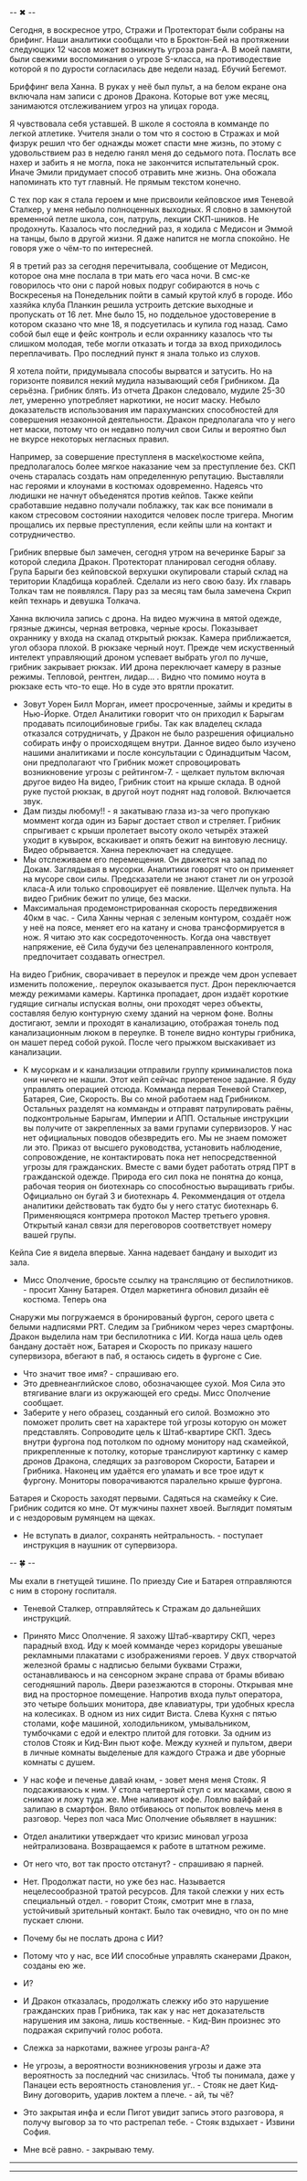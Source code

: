 -- ✖ --

Сегодня, в воскресное утро, Стражи и Протекторат были собраны на брифинг. Наши аналитики сообщали что в Броктон-Бей на протяжении следующих 12 часов может возникнуть угроза ранга-А. В моей памяти, были свежими воспоминания о угрозе S-класса, на противодествие которой я по дурости согласилась две недели назад. Ебучий Бегемот. 

Бриффинг вела Ханна. В руках у неё был пульт, а на белом екране она включала нам записи с дронов Дракона. Которые вот уже месяц, занимаются отслеживанием угроз на улицах города.

Я чувствовала себя уставшей. В школе я состояла в комманде по легкой атлетике. Учителя знали о том что я состою в Стражах и мой физрук решил что бег однажды может спасти мне жизнь, по этому с удовольствием раз в неделю ганял меня до седьмого пота. Послать все нахер и забить я не могла, пока не закончится испытательный срок. Иначе Эмили придумает способ отравить мне жизнь. Она обожала напоминать кто тут главный. Не прямым текстом конечно. 

С тех пор как я стала героем и мне присвоили кейповское имя Теневой Сталкер, у меня небыло полноценных выходных. Я словно в замкнутой временной петле школа, сон, патруль, лекции СКП-шников. Не продохнуть. Казалось что последний раз, я ходила с Медисон и Эммой на танцы, было в другой жизни. Я даже напится не могла спокойно. Не говоря уже о чём-то по интересней.

Я в третий раз за сегодня перечитывала, сообщение от Медисон, которое она мне послала в три мать его часа ночи. В смс-ке говорилось что они с парой новых подруг собираются в ночь с Воскресенья на Понедельник пойти в самый крутой клуб в городе. Ибо хазяйка клуба Планкин решила устроить детские выходные и пропускать от 16 лет. Мне было 15, но поддельное удостоверение в котором сказано что мне 18, я подсуетилась и купила год назад. Само собой был еще и фейс контроль и если охраннику казалось что ты слишком молодая, тебе могли отказать и тогда за вход приходилось переплачивать. Про последний пункт я знала только из слухов.

Я хотела пойти, придумывала способы вырватся и затусить. Но на горизонте появился некий мудила называющий себя Грибником. Да серьёзна. Грибник блять. Из отчета Дракон следовало, мудиле 25-30 лет, умеренно употребляет наркотики, не носит маску. Небыло доказательств использования им парахуманских способностей для совершения незаконной деятельности. Дракон предполагала что у него нет маски, потому что он недавно получил свои Силы и вероятно был не вкурсе некоторых негласных правил. 

Например, за совершение преступленя в маске\костюме кейпа, предполагалось более мягкое наказание чем за преступление без. СКП очень старалась создать нам определенную репутацию. Выставляли нас героями и клоунами в костюмах одовременно. Надеясь что людишки не начнут объеденятся против кейпов. Также кейпи сработавшие недавно получали поблажку, так как все понимали в каком стресовом состоянии находится человек после тригера. Многим прощались их первые преступления, если кейпы шли на контакт и сотрудничество. 

Грибник впервые был замечен, сегодня утром на вечеринке Барыг за которой следила Дракон. Протекторат планировал сегодня облаву. Група Барыги без кейповской верхушки окупировали старый склад на територии Кладбища кораблей. Сделали из него свою базу. Их главарь Толкач там не появлялся. Пару раз за месяц там была замечена Скрип кейп технарь и девушка Толкача. 

Ханна включила запись с дрона. На видео мужчина в мятой одежде, грязные джинсы, черная ветровка, черные кросы. Показывает охраннику у входа на скалад открытый рюкзак. Камера приближается, угол обзора плохой. В рюкзаке черный ноут. Прежде чем искуственный интелект управляющий дроном успевает выбрать угол по лучше, грибник закрывает рюкзак. ИИ дрона переключает камеру в разные режимы. Тепловой, рентген, лидар... . Видно что помимо ноута в рюкзаке есть что-то еще. Но в суде это врятли прокатит. 

- Зовут Уорен Билл Морган, имеет просроченные, займы и кредиты в Нью-Йорке. Отдел Аналитики говорит что он приходил к Барыгам продавать псилоцибиновые грибы. Так как владелец склада отказался сотрудничать, у Дракон не было разрешения официально собирать инфу о происходящем внутри. Данное видео было изучено нашими аналитиками и после консультации с Одинадцитым Часом, они предполагают что Грибник может спровоцировать возникновение угрозы с рейтингом-7. - щелкает пультом включая другое видео
На видео, Грибник стоит на крыше склада. В одной руке пустой рюкзак, в другой ноут поднят над головой. Включается звук.
- Дам пизды любому!! - я закатываю глаза из-за чего пропукаю моммент когда один из Барыг достает ствол и стреляет. Грибник спрыгивает с крыши пролетает высоту около четырёх этажей уходит в кувырок, вскакивает и опять бежит на винтовую лесницу. Видео обрывается. Ханна переключает на следущее.
- Мы отслеживаем его перемещения. Он движется на запад по Докам. Заглядывая в мусорки. Аналитики говорят что он применяет на мусоре свои силы. Предсказатели не знают станет ли он угрозой класа-А или только спровоцирует её появление. 
Щелчек пульта. На видео Грибник бежит по улице, без маски.
- Максимальная продемонстрированная скорость передвижения 40км в час. - Сила Ханны черная с зеленым контуром, создаёт нож у неё на поясе, меняет его на катану и снова трансформируется в нож. Я читаю это как сосредоточенность. Когда она чавствует напряжение, её Сила будучи без целенаправленного контроля, предпочитает создавать огнестрел. 

На видео Грибник, сворачивает в переулок и прежде чем дрон успевает изменить положение,. переулок оказывается пуст. Дрон переключается между режимами камеры. Картинка пропадает, дрон издаёт короткие гудящие сигналы испуская волны, они проходят через объекты, составляя белую контурную схему зданий на черном фоне. Волны достигают, земли и проходят в канализацию, отображая тонель под канализационным люком в переулке. В тонеле видно контуры грибника, он машет перед собой рукой. После чего прыжком выскакивает из канализации.
- К мусоркам и к канализации отправили группу криминалистов пока они ничего не нашли. Этот кейп сейчас приоретеное задание. Я буду управлять операцией отсюда. Комманда первая Теневой Сталкер, Батарея, Сие, Скорость. Вы со мной работаем над Грибником. Остальных разделят на комманды и отправят патрулировать раёны, подконтрольные Барыгам, Империи и АПП. Остальные инструкции вы получите от закрепленных за вами групами супервизоров. У нас нет официальных поводов обезвредить его. Мы не знаем поможет ли это. Приказ от высшего руководства, установить наблюдение, сопровождение, не контактировать пока нет непосредственной угрозы для гражданских. Вместе с вами будет работать отряд ПРТ в гражданской одежде. Природа его сил пока не понятна до конца, рабочая теория он биотехнарь со способностью выращивать грибы. Официально он бугай 3 и биотехнарь 4. Рекоммендация от отдела аналитики действовать так будто бы у него статус биотехнарь 6. Применяющяся контрмера протокол Мастер третьего уровня. Открытый канал связи для переговоров соответствует номеру вашей групы.

Кейпа Сие я видела впервые. Ханна надевает бандану и выходит из зала.
- Мисс Ополчение, бросьте ссылку на трансляцию от беспилотников. - просит Ханну Батарея. Отдел маркетинга обновил дизайн её костюма. Теперь она 

Снаружи мы погружаемся в бронированый фургон, серого цвета с белыми надписями PRT. Следим за Грибником через через смартфоны. Дракон выделила нам три беспилотника с ИИ. Когда наша цель одев бандану достаёт нож, Батарея и Скорость по приказу нашего супервизора, вбегают в паб, я остаюсь сидеть в фургоне с Сие. 
- Что значит твое имя? - спрашиваю его.
- Это древнеанглийское слово, обозначающее сухой. Моя Сила это втягивание влаги из окружающей его среды.
Мисс Ополчение сообщает.
- Заберите у него образец, созданный его силой. Возможно это поможет пролить свет на характере той угрозы которую он может представлять. Сопроводите цель к Штаб-квартире СКП. 
Здесь внутри фургона под потолком по одному монитору над скамейкой, прикрепленные к потолку, которые транслируют картинку с камер дронов Дракона, следящих за разговором Скорости, Батареи и Грибника. Наконец им удаётся его уламать и все трое идут к фургону. Мониторы поворачиваются паралельно крыше фургона. 

Батарея и Скорость заходят первыми. Садяться на скамейку к Сие. Грибник содится ко мне. От мужчины пахнет хвоей. Выглядит помятым и с нездоровым румянцем на щеках. 
- Не вступать в диалог, сохранять нейтральность. - поступает инструкция в наушник от супервизора.

-- 🍀 --

Мы ехали в гнетущей тишине. По приезду Сие и Батарея отправляются с ним в сторону госпиталя. 

- Теневой Сталкер, отправляйтесь к Стражам до дальнейших инструкций.
- Принято Мисс Ополчение. 
Я захожу Штаб-квартиру СКП, через парадный вход. Иду к моей комманде через коридоры увешаные рекламными плакатами с изображениями героев. У двух створчатой железной брамы с надписью белыми буквами Стражи, останавливаюсь и на сенсорном экране справа от брамы вбиваю сегодняшний пароль. Двери разезжаются в стороны. Открывая мне вид на просторное помещение. Напротив входа пульт оператора, это четыре больших монитора, две клавиатуры, три удобных кресла на колесиках. В одном из них сидит Виста.
Слева Кухня с пятью столами, кофе машиной, холодильником, умывальником, тумбочками с едой и електро плитой для готовки. За одним из столов Стояк и Кид-Вин пьют кофе. Между кухней и пультом, двери в личные комнаты выделеные для каждого Стража и две уборные комнаты с душем.

- У нас кофе и печенье давай кнам, - зовет меня меня Стояк. 
Я подсаживаюсь к ним. У стола четвертый стул с их масками, свою я снимаю и ложу туда же. Мне наливают кофе. Ловлю вайфай и залипаю в смартфон. Вяло отбиваюсь от попыток вовлечь  меня в разговор.
Через пол часа Мис Ополчение обьявляет в наушник:
- Отдел аналитики утверждает что кризис миновал угроза нейтрализована. Возвращаемся к работе в штатном режиме. 
- От него что, вот так просто отстанут? - спрашиваю я парней.
- Нет. Продолжат пасти, но уже без нас. Называется нецелесообразной тратой ресурсов. Для такой слежки у них есть специальный отдел. - говорит Стояк, смотрит мне в глаза, устойчивый зрительный контакт. Было так очевидно, что он по мне пускает слюни.
- Почему бы не послать дрона с ИИ? 
- Потому что у нас, все ИИ способные управлять сканерами Дракон, созданы ею же. 
- И?
- И Дракон отказалась, продолжать слежку ибо это нарушение гражданских прав Грибника, так как у нас нет доказательств нарушения им закона, лишь коственные. - Кид-Вин произнес это подражая скрипучий голос робота.
- Слежка за наркотами, важнее угрозы ранга-A?
- Не угрозы, а вероятности возникновения угрозы и даже эта вероятность за последний час снизилась. Чтоб ты понимала, даже у Панацеи есть вероятность становления уг.. - Стояк не дает Кид-Вину договорить, ударив локтем а плече. - ай, ты чё?
- Это закрытая инфа и если Пигот увидит запись этого разговора, я получу выговор за то что растрепал тебе. - Стояк вздыхает - Извини София.
- Мне всё равно. - закрываю тему. 
________________________

________________________
